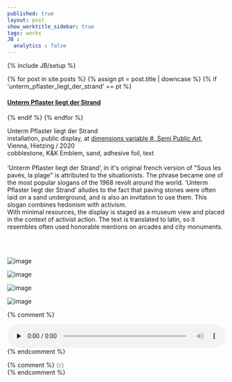 ```yaml
---
published: true
layout: post
show_worktitle_sidebar: true
tags: works
JB :
  analytics : false
---
```


{% include JB/setup %}


{% for post in site.posts %}
	{% assign pt = post.title | downcase %}
	{% if 'unterm_pflaster_liegt_der_strand' == pt %}
<h4><a href="{{ BASE_PATH }}{{ post.url }}">Unterm Pflaster liegt der Strand</a></h4>
	{% endif %}
{% endfor %}

<p>
Unterm Pflaster liegt der Strand<br />
installation, public display, at <a href="https:variable.cc" target="_blank">dimensions variable #, Semi Public Art</a>, Vienna, Hietzing / 2020<br />
cobblestone, K&K Emblem, sand, adhesive foil, text<br />
<br />
‘Unterm Pflaster liegt der Strand’, in it's original french version of "Sous les pavés, la plage" is attributed to the situationists. The phrase became one of the most popular slogans of the 1968 revolt around the world. ‘Unterm Pflaster liegt der Strand’ alludes to the fact that paving stones were often laid on a sand underground, and is also an invitation to use them. This slogan combines hedonism with activism.<br />
With minimal resources, the display is staged as a museum view and placed in the context of activist action.
The text is translated to latin, so it resembles often used honorable mentions on arcades and city monuments.

<br /><br />

<img src="{{ site.url }}/images/pflaster_brick_sm.jpg" alt="image">
<p></p>
<img src="{{ site.url }}/images/pflaster_display_people_sm.jpg" alt="image">
<p></p>
<img src="{{ site.url }}/images/pflaster_display_sm.jpg" alt="image">
<p></p>
<img src="{{ site.url }}/images/pflaster_display_wide_sm.jpg" alt="image">
<p></p>

{% comment %}
<p></p>
<audio controls style="width: 100%" preload="none">
  <source src="{{ site.url }}/images/arcadian_gate_short.mp3" type="audio/mpeg">
</audio>
{% endcomment %}


{% comment %}
<font color="grey">(c)<br /></font>
{% endcomment %}
